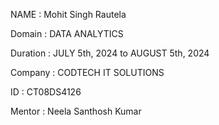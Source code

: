NAME : Mohit Singh Rautela

Domain : DATA ANALYTICS

Duration : JULY 5th, 2024 to AUGUST 5th, 2024

Company : CODTECH IT SOLUTIONS

ID : CT08DS4126

Mentor : Neela Santhosh Kumar

